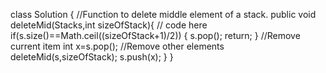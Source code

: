 class Solution
{
    //Function to delete middle element of a stack.
    public void deleteMid(Stack<Integer>s,int sizeOfStack){
        // code here
        if(s.size()==Math.ceil((sizeOfStack+1)/2))
        {
            s.pop();
            return;
        }
        //Remove current item
        int x=s.pop();
        //Remove other elements
        deleteMid(s,sizeOfStack);
        s.push(x);
    } 
}

